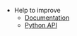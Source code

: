 * Help to improve
  * [Documentation](https://github.com/awaredb/awaredb-docs)
  * [Python API](https://github.com/awaredb/awaredb-python-api)
